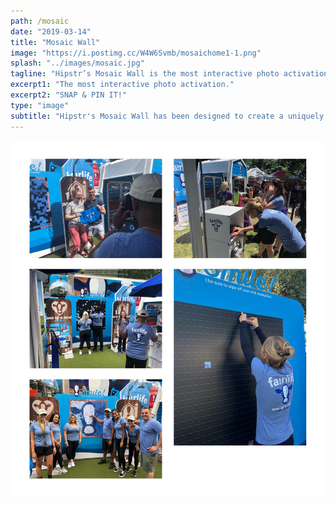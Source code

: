 ```yaml
---
path: /mosaic
date: "2019-03-14"
title: "Mosaic Wall"
image: "https://i.postimg.cc/W4W6Svmb/mosaichome1-1.png"
splash: "../images/mosaic.jpg"
tagline: "Hipstr’s Mosaic Wall is the most interactive photo activation ever…"
excerpt1: "The most interactive photo activation."
excerpt2: "SNAP & PIN IT!"
type: "image"
subtitle: "Hipstr's Mosaic Wall has been designed to create a uniquely interactive experience. Using our high quality guest generated photos, we'll create a custom physical or digital mosaic of your event photos to showcase your brand unlike anything else."
---
```


<img alt="Hipstr Mosaic" src="../images/mosaicGrid.jpg">
